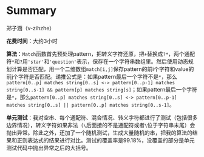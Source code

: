 # Summary

郑子涵（v-zihzhe）

**花费时间**：大约3小时

**算法**：`Match`函数首先预处理pattern，把转义字符还原，把`+`替换成`?*`，两个通配符`*`和`?`用`'star'`和`'question'`表示，保存在一个字符串数组里。然后使用动态规划计算是否匹配，用一个二维数组`match[i,j]`保存pattern的前i个字符和value的前j个字符是否匹配。递推公式是：如果pattern最后一个字符不是`*`，那么`pattern[0..p] matches string[0..s] <-> pattern[0..p-1] matches string[0..s-1] && pattern[p] matches string[s]`；如果pattern最后一个字符是`*`，那么`pattern[0..p] matches string[0..s] <-> pattern[0..p-1] matches string[0..s] || pattern[0..p] matches string[0..s-1]`。

**单元测试**：我对空串、每个通配符、混合情况、转义字符都进行了测试（包括很多边界情况），转义字符如果非法（`\`后面接的不是通配符或者`\`位于字符串末尾）会抛出异常。除此之外，还加了一个随机测试，生成大量随机的串，把我的算法的结果和正则表达式的结果进行对比。测试的覆盖率是99.18%，没覆盖的部分是单元测试代码中抛出异常之后的大括号。

